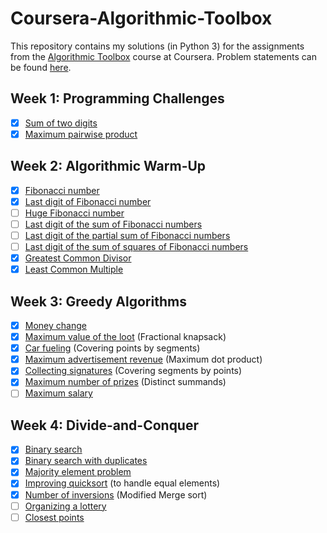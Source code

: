 # Coursera-Algorithmic-Toolbox

This repository contains my solutions (in Python 3) for the assignments from the [Algorithmic Toolbox](https://www.coursera.org/learn/algorithmic-toolbox) course at Coursera. Problem statements can be found [here](problem_statements.pdf).

## Week 1: Programming Challenges
- [x] [Sum of two digits](solutions/1.1_sum_of_two_digits.py)
- [x] [Maximum pairwise product](solutions/1.2_maximum_pairwise_product.py)

## Week 2: Algorithmic Warm-Up
- [x] [Fibonacci number](solutions/2.1_fibonacci_number.py)
- [x] [Last digit of Fibonacci number](solutions/2.2_last_digit_of_fib_number.py)
- [ ] [Huge Fibonacci number]()
- [ ] [Last digit of the sum of Fibonacci numbers]()
- [ ] [Last digit of the partial sum of Fibonacci numbers]()
- [ ] [Last digit of the sum of squares of Fibonacci numbers]()
- [x] [Greatest Common Divisor](solutions/2.7_gcd.py)
- [x] [Least Common Multiple](solutions/2.8_lcm.py)

## Week 3: Greedy Algorithms
- [x] [Money change](solutions/3.1_money_change.py)
- [x] [Maximum value of the loot](solutions/3.2_maximum_value_of_the_loot.py) (Fractional knapsack)
- [x] [Car fueling](solutions/3.3_car_fueling.py) (Covering points by segments)
- [x] [Maximum advertisement revenue](solutions/3.4_maximum_advertisement_revenue.py) (Maximum dot product)
- [x] [Collecting signatures](solutions/3.5_collecting_signatures.py) (Covering segments by points)
- [x] [Maximum number of prizes](solutions/3.6_maximum_number_of_prizes.py) (Distinct summands)
- [ ] [Maximum salary](solutions/3.7_maximum_salary.py) 

## Week 4: Divide-and-Conquer
- [x] [Binary search](solutions/4.1_binary_search.py)
- [x] [Binary search with duplicates](solutions/4.2_binary_search_duplicates.py)
- [x] [Majority element problem](solutions/4.3_majority_element.py)
- [x] [Improving quicksort](solutions/4.4_improving_quicksort.py) (to handle equal elements)
- [x] [Number of inversions](solutions/4.5_number_of_inversions.py) (Modified Merge sort)
- [ ] [Organizing a lottery](solutions/4.6.py)
- [ ] [Closest points](solutions/4.7.py)
